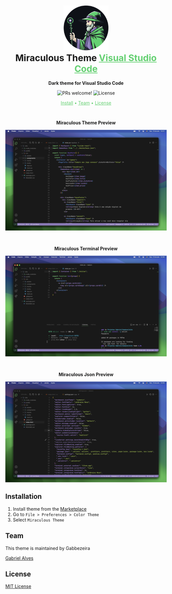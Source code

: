 <h1 align="center">
  <br>
  <img src="https://raw.githubusercontent.com/gabbezeira/Miraculous-Theme/main/assets/icon.png" alt="Miraculous Logo" width="140">
  <br>
    Miraculous Theme <a href="https://code.visualstudio.com/" style="color: #65d072 !important">Visual Studio Code</a>
  <br>
</h1>

<p align="center">
  <strong>Dark theme for Visual Studio Code</strong>
</p>

<p align="center">
  <img src="https://img.shields.io/badge/PRs-welcome-%235FCC6F.svg" alt="PRs welcome!" />

  <img alt="License" src="https://img.shields.io/badge/license-MIT-%235FCC6F">
</p>

<p align="center" style="color: #65d072">
  <a href="#install" style="color: #65d072">Install</a> •
  <a href="#team" style="color: #65d072">Team</a> •
  <a href="#license" style="color: #65d072">License</a>
</p>

<br>

<p align="center">
  <strong>Miraculous Theme Preview</strong>
</p>

<p align="center">
  <img alt="Miraculous Theme screnshoot for Visual Studio Code" src="https://raw.githubusercontent.com/gabbezeira/Miraculous-Theme/main/assets/preview.png">
</p>

<br>

<p align="center">
  <strong>Miraculous Terminal Preview</strong>
</p>

<p align="center">
  <img alt="Miraculous Terminal screnshoot for Visual Studio Code" src="https://raw.githubusercontent.com/gabbezeira/Miraculous-Theme/main/assets/terminal-preview.png">
</p>

<br>

<p align="center">
  <strong>Miraculous Json Preview</strong>
</p>

<p align="center">
  <img alt="Miraculous Json screnshoot for Visual Studio Code" src="https://raw.githubusercontent.com/gabbezeira/Miraculous-Theme/main/assets/json-preview.png">
</p>

## Installation

1. Install theme from the [Marketplace](https://marketplace.visualstudio.com/items?itemName=Gabbezeira.miraculous-theme)
2. Go to `File > Preferences > Color Theme`
3. Select `Miraculous Theme`

## Team

This theme is maintained by Gabbezeira

[Gabriel Alves](https://github.com/gabbezeira)

## License

[MIT License](./LICENSE.txt)
